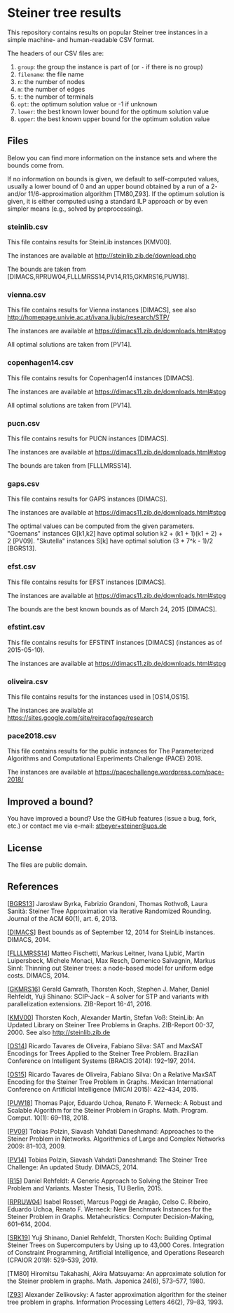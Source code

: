 # Steiner tree results

This repository contains results on popular Steiner tree instances
in a simple machine- and human-readable CSV format.

The headers of our CSV files are:

 1. `group`: the group the instance is part of (or `-` if there is no group)
 2. `filename`: the file name
 3. `n`: the number of nodes
 4. `m`: the number of edges
 5. `t`: the number of terminals
 6. `opt`: the optimum solution value or -1 if unknown
 7. `lower`: the best known lower bound for the optimum solution value
 8. `upper`: the best known upper bound for the optimum solution value

## Files

Below you can find more information on the instance sets and
where the bounds come from.

If no information on bounds is given, we default to self-computed values,
usually a lower bound of 0 and an upper bound obtained by a run of a 2-
and/or 11/6-approximation algorithm [TM80,Z93]. If the optimum solution
is given, it is either computed using a standard ILP approach or by
even simpler means (e.g., solved by preprocessing).

### steinlib.csv

This file contains results for SteinLib instances [KMV00].

The instances are available at http://steinlib.zib.de/download.php

The bounds are taken from
[DIMACS,RPRUW04,FLLLMRSS14,PV14,R15,GKMRS16,PUW18].

### vienna.csv

This file contains results for Vienna instances [DIMACS],
see also http://homepage.univie.ac.at/ivana.ljubic/research/STP/

The instances are available at https://dimacs11.zib.de/downloads.html#stpg

All optimal solutions are taken from [PV14].

### copenhagen14.csv

This file contains results for Copenhagen14 instances [DIMACS].

The instances are available at https://dimacs11.zib.de/downloads.html#stpg

All optimal solutions are taken from [PV14].

### pucn.csv

This file contains results for PUCN instances [DIMACS].

The instances are available at https://dimacs11.zib.de/downloads.html#stpg

The bounds are taken from [FLLLMRSS14].

### gaps.csv

This file contains results for GAPS instances [DIMACS].

The instances are available at https://dimacs11.zib.de/downloads.html#stpg

The optimal values can be computed from the given parameters.
"Goemans" instances G[k1,k2] have optimal solution
k2 + (k1 + 1)(k1 + 2) + 2 [PV09].
"Skutella" instances S[k] have optimal solution
(3 * 7^k - 1)/2 [BGRS13].

### efst.csv

This file contains results for EFST instances [DIMACS].

The instances are available at https://dimacs11.zib.de/downloads.html#stpg

The bounds are the best known bounds as of March 24, 2015 [DIMACS].

### efstint.csv

This file contains results for EFSTINT instances [DIMACS]
(instances as of 2015-05-10).

The instances are available at https://dimacs11.zib.de/downloads.html#stpg

### oliveira.csv

This file contains results for the instances used in [OS14,OS15].

The instances are available at https://sites.google.com/site/reiracofage/research

### pace2018.csv

This file contains results for the public instances for
The Parameterized Algorithms and Computational Experiments Challenge (PACE) 2018.

The instances are available at https://pacechallenge.wordpress.com/pace-2018/

## Improved a bound?

You have improved a bound?
Use the GitHub features (issue a bug, fork, etc.)
or contact me via e-mail: stbeyer+steiner@uos.de

## License

The files are public domain.

## References

[[BGRS13](https://doi.org/10.1145/2432622.2432628)]
Jarosław Byrka, Fabrizio Grandoni, Thomas Rothvoß, Laura Sanità:
Steiner Tree Approximation via Iterative Randomized Rounding.
Journal of the ACM 60(1), art. 6, 2013.

[[DIMACS](https://dimacs11.zib.de/downloads.html)]
Best bounds as of September 12, 2014 for SteinLib instances.
DIMACS, 2014.

[[FLLLMRSS14](https://doi.org/10.1007/s12532-016-0111-0)]
Matteo Fischetti, Markus Leitner, Ivana Ljubić, Martin Luipersbeck,
Michele Monaci, Max Resch, Domenico Salvagnin, Markus Sinnl:
Thinning out Steiner trees: a node-based model for uniform edge costs.
DIMACS, 2014.

[[GKMRS16](https://doi.org/10.1007/s12532-016-0114-x)]
Gerald Gamrath, Thorsten Koch, Stephen J. Maher, Daniel Rehfeldt, Yuji Shinano:
SCIP-Jack – A solver for STP and variants with parallelization extensions.
ZIB-Report 16-41, 2016.

[[KMV00](https://doi.org/10.1007/978-1-4613-0255-1_9)]
Thorsten Koch, Alexander Martin, Stefan Voß:
SteinLib: An Updated Library on Steiner Tree Problems in Graphs.
ZIB-Report 00-37, 2000.
See also http://steinlib.zib.de

[[OS14](https://doi.org/10.1109/BRACIS.2014.43)]
Ricardo Tavares de Oliveira, Fabiano Silva:
SAT and MaxSAT Encodings for Trees Applied to the Steiner Tree Problem.
Brazilian Conference on Intelligent Systems (BRACIS 2014): 192–197, 2014.

[[OS15](https://doi.org/10.1007/978-3-319-27101-9_32)]
Ricardo Tavares de Oliveira, Fabiano Silva:
On a Relative MaxSAT Encoding for the Steiner Tree Problem in Graphs.
Mexican International Conference on Artificial Intelligence (MICAI 2015):
422–434, 2015.

[[PUW18](https://doi.org/10.1007/s12532-017-0123-4)]
Thomas Pajor, Eduardo Uchoa, Renato F. Werneck:
A Robust and Scalable Algorithm for the Steiner Problem in Graphs.
Math. Program. Comput. 10(1): 69–118, 2018.

[[PV09](https://doi.org/10.1007/978-3-642-02094-0_5)]
Tobias Polzin, Siavash Vahdati Daneshmand:
Approaches to the Steiner Problem in Networks.
Algorithmics of Large and Complex Networks 2009: 81–103, 2009.

[[PV14](http://dimacs11.zib.de/downloads.html)]
Tobias Polzin, Siavash Vahdati Daneshmand:
The Steiner Tree Challenge: An updated Study.
DIMACS, 2014.

[[R15](https://nbn-resolving.de/urn:nbn:de:0297-zib-57817)]
Daniel Rehfeldt:
A Generic Approach to Solving the Steiner Tree Problem and Variants.
Master Thesis, TU Berlin, 2015.

[[RPRUW04](https://doi.org/10.1007/978-1-4757-4137-7_28)]
Isabel Rosseti, Marcus Poggi de Aragão, Celso C. Ribeiro,
Eduardo Uchoa, Renato F. Werneck:
New Benchmark Instances for the Steiner Problem in Graphs.
Metaheuristics: Computer Decision-Making, 601–614, 2004.

[[SRK19](http://dx.doi.org/10.1007/978-3-030-19212-9_35)]
Yuji Shinano, Daniel Rehfeldt, Thorsten Koch:
Building Optimal Steiner Trees on Supercomputers by Using up to 43,000 Cores.
Integration of Constraint Programming, Artificial Intelligence, and Operations Research (CPAIOR 2019):
529–539, 2019.

[TM80]
Hiromitsu Takahashi, Akira Matsuyama:
An approximate solution for the Steiner problem in graphs.
Math. Japonica 24(6), 573–577, 1980.

[[Z93](https://doi.org/10.1016/0020-0190(93)90201-J)]
Alexander Zelikovsky:
A faster approximation algorithm for the steiner tree problem in graphs.
Information Processing Letters 46(2), 79–83, 1993.
